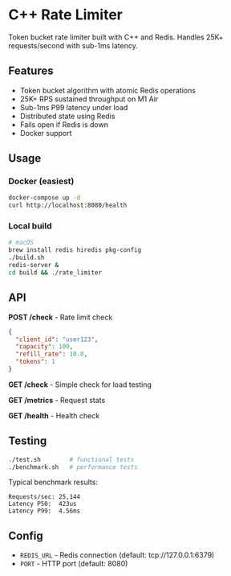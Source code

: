 # C++ Rate Limiter

Token bucket rate limiter built with C++ and Redis. Handles 25K+ requests/second with sub-1ms latency.

## Features

- Token bucket algorithm with atomic Redis operations
- 25K+ RPS sustained throughput on M1 Air
- Sub-1ms P99 latency under load
- Distributed state using Redis
- Fails open if Redis is down
- Docker support

## Usage

### Docker (easiest)

```bash
docker-compose up -d
curl http://localhost:8080/health
```

### Local build

```bash
# macOS
brew install redis hiredis pkg-config
./build.sh
redis-server &
cd build && ./rate_limiter
```

## API

**POST /check** - Rate limit check
```json
{
  "client_id": "user123",
  "capacity": 100,
  "refill_rate": 10.0,
  "tokens": 1
}
```

**GET /check** - Simple check for load testing

**GET /metrics** - Request stats

**GET /health** - Health check

## Testing

```bash
./test.sh        # functional tests
./benchmark.sh   # performance tests
```

Typical benchmark results:
```
Requests/sec: 25,144
Latency P50:  423us
Latency P99:  4.56ms
```

## Config

- `REDIS_URL` - Redis connection (default: tcp://127.0.0.1:6379)
- `PORT` - HTTP port (default: 8080)